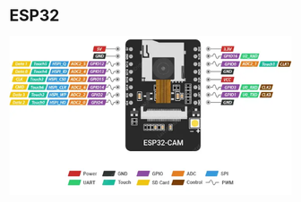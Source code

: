 # ESP32

![](https://github.com/ogctn/ESP32/blob/main/backup_micropython-flash/ESP32-CAM-Pinout.png)
